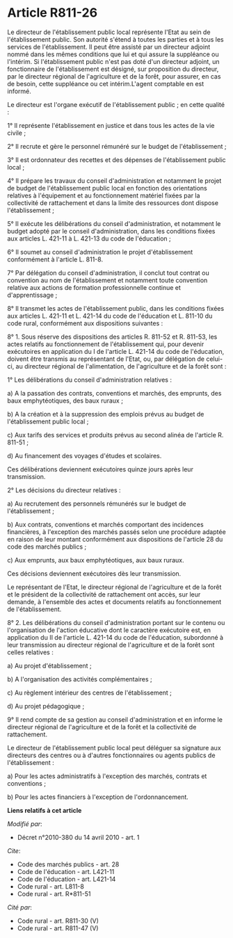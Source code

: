 # Article R811-26

Le directeur de l'établissement public local représente l'Etat au sein de l'établissement public. Son autorité s'étend à
toutes les parties et à tous les services de l'établissement. Il peut être assisté par un directeur adjoint nommé dans les
mêmes conditions que lui et qui assure la suppléance ou l'intérim. Si l'établissement public n'est pas doté d'un directeur
adjoint, un fonctionnaire de l'établissement est désigné, sur proposition du directeur, par le directeur régional de
l'agriculture et de la forêt, pour assurer, en cas de besoin, cette suppléance ou cet intérim.L'agent comptable en est
informé. 

Le directeur est l'organe exécutif de l'établissement public ; en cette qualité : 

1° Il représente l'établissement en justice et dans tous les actes de la vie civile ; 

2° Il recrute et gère le personnel rémunéré sur le budget de l'établissement ; 

3° Il est ordonnateur des recettes et des dépenses de l'établissement public local ; 

4° Il prépare les travaux du conseil d'administration et notamment le projet de budget de l'établissement public local en
fonction des orientations relatives à l'équipement et au fonctionnement matériel fixées par la collectivité de rattachement
et dans la limite des ressources dont dispose l'établissement ; 

5° Il exécute les délibérations du conseil d'administration, et notamment le budget adopté par le conseil d'administration,
dans les conditions fixées aux articles L. 421-11 à L. 421-13 du code de l'éducation ; 

6° Il soumet au conseil d'administration le projet d'établissement conformément à l'article L. 811-8. 

7° Par délégation du conseil d'administration, il conclut tout contrat ou convention au nom de l'établissement et notamment
toute convention relative aux actions de formation professionnelle continue et d'apprentissage ; 

8° Il transmet les actes de l'établissement public, dans les conditions fixées aux articles L. 421-11 et L. 421-14 du code de
l'éducation et L. 811-10 du code rural, conformément aux dispositions suivantes : 

8° 1. Sous réserve des dispositions des articles R. 811-52 et R. 811-53, les actes relatifs au fonctionnement de
l'établissement qui, pour devenir exécutoires en application du I de l'article L. 421-14 du code de l'éducation, doivent être
transmis au représentant de l'Etat, ou, par délégation de celui-ci, au directeur régional de l'alimentation, de l'agriculture
et de la forêt sont : 

1° Les délibérations du conseil d'administration relatives : 

a) A la passation des contrats, conventions et marchés, des emprunts, des baux emphytéotiques, des baux ruraux ; 

b) A la création et à la suppression des emplois prévus au budget de l'établissement public local ; 

c) Aux tarifs des services et produits prévus au second alinéa de l'article R. 811-51 ; 

d) Au financement des voyages d'études et scolaires. 

Ces délibérations deviennent exécutoires quinze jours après leur transmission. 

2° Les décisions du directeur relatives : 

a) Au recrutement des personnels rémunérés sur le budget de l'établissement ; 

b) Aux contrats, conventions et marchés comportant des incidences financières, à l'exception des marchés passés selon une
procédure adaptée en raison de leur montant conformément aux dispositions de l'article 28 du code des marchés publics
; 

c) Aux emprunts, aux baux emphytéotiques, aux baux ruraux. 

Ces décisions deviennent exécutoires dès leur transmission. 

Le représentant de l'Etat, le directeur régional de l'agriculture et de la forêt et le président de la collectivité de
rattachement ont accès, sur leur demande, à l'ensemble des actes et documents relatifs au fonctionnement de l'établissement. 

8° 2. Les délibérations du conseil d'administration portant sur le contenu ou l'organisation de l'action éducative dont le
caractère exécutoire est, en application du II de l'article L. 421-14 du code de l'éducation, subordonné à leur transmission
au directeur régional de l'agriculture et de la forêt sont celles relatives : 

a) Au projet d'établissement ; 

b) A l'organisation des activités complémentaires ; 

c) Au règlement intérieur des centres de l'établissement ; 

d) Au projet pédagogique ; 

9° Il rend compte de sa gestion au conseil d'administration et en informe le directeur régional de l'agriculture et de la
forêt et la collectivité de rattachement. 

Le directeur de l'établissement public local peut déléguer sa signature aux directeurs des centres ou à d'autres
fonctionnaires ou agents publics de l'établissement : 

a) Pour les actes administratifs à l'exception des marchés, contrats et conventions ; 

b) Pour les actes financiers à l'exception de l'ordonnancement.

**Liens relatifs à cet article**

_Modifié par_:

  - Décret n°2010-380 du 14 avril 2010 - art. 1

_Cite_:

  - Code des marchés publics - art. 28
  - Code de l'éducation - art. L421-11
  - Code de l'éducation - art. L421-14
  - Code rural - art. L811-8
  - Code rural - art. R*811-51

_Cité par_:

  - Code rural - art. R811-30 (V)
  - Code rural - art. R811-47 (V)
